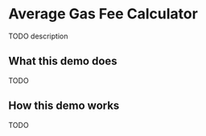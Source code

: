 # Average Gas Fee Calculator

TODO description

## What this demo does

TODO

## How this demo works

TODO
